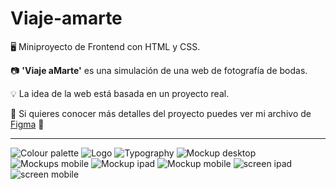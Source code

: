 # Viaje-amarte

🖥️  Miniproyecto de Frontend con HTML y CSS.

📷  **'Viaje aMarte'** es una simulación de una web de fotografía de bodas.

💡  La idea de la web está basada en un proyecto real.

🔗  Si quieres conocer más detalles del proyecto puedes ver mi archivo de [Figma](https://www.figma.com/file/g9V0C7gVwpxSFvHEUYfk1A/crm-medical-Design-System-(Copy)?node-id=2003%3A4798&t=yN41wMiW3KpcHH37-1) 🎨


______

![Colour palette](/src/img/archivos-portfolio/web-1920–1.png)
![Logo](/src/img/archivos-portfolio/web-1920–2.png)
![Typography](/src/img/archivos-portfolio/web-1920–3.png)
![Mockup desktop](/src/img/archivos-portfolio/web-1920–4.png)
![Mockups mobile](/src/img/archivos-portfolio/web-1920–5.png)
![Mockup ipad](/src/img/archivos-portfolio/web-1920–6.png)
![Mockup mobile](/src/img/archivos-portfolio/web-1920–7.png)
![screen ipad](/src/img/archivos-portfolio/web-1920–8.png)
![screen mobile](/src/img/archivos-portfolio/web-1920–9.png)



